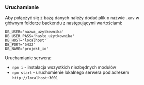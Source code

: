### Uruchamianie

Aby połączyć się z bazą danych należy dodać plik o nazwie `.env` w głównym folderze backendu z następującymi wartościami:
```
DB_USER='nazwa_użytkownika'
DB_USER_PASS='hasło_użytkownika'
DB_HOST='localhost'
DB_PORT='5432'
DB_NAME='projekt_io'
```

Uruchamianie serwera:
- `npm i` - instalacja wszystkich niezbędnych modułów
- `npm start` - uruchomienie lokalnego serwera pod adresem `http://localhost:3001`